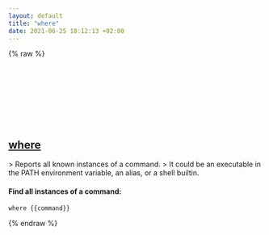 ```yaml
---
layout: default
title: "where"
date: 2021-06-25 18:12:13 +02:00
---
```

{% raw %}
<h2 id="where">
  <a href="/en/common/where.html">where</a> <a href="#where"><svg class="icon">
    <use href="/assets/images/unicode_sprite.svg#link" />
  </svg></a>
</h2>
> Reports all known instances of a command.
> It could be an executable in the PATH environment variable, an alias, or a shell builtin.

#### Find all instances of a command:
```shell
where {{command}}
```
{% endraw %}